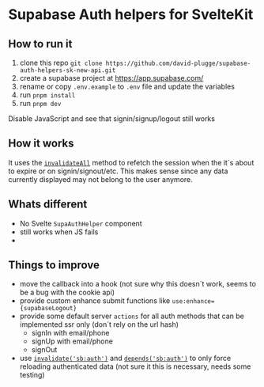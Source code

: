 # Supabase Auth helpers for SvelteKit

## How to run it

1. clone this repo `git clone https://github.com/david-plugge/supabase-auth-helpers-sk-new-api.git`
2. create a supabase project at https://app.supabase.com/
3. rename or copy `.env.example` to `.env` file and update the variables
4. run `pnpm install`
5. run `pnpm dev`

Disable JavaScript and see that signin/signup/logout still works

## How it works

It uses the [`invalidateAll`](https://kit.svelte.dev/docs/modules#$app-navigation-invalidateall) method to refetch the session when the it´s about to expire or on signin/signout/etc.
This makes sense since any data currently displayed may not belong to the user anymore.

## Whats different

- No Svelte `SupaAuthHelper` component
- still works when JS fails
-

## Things to improve

- move the callback into a hook (not sure why this doesn´t work, seems to be a bug with the cookie api)
- provide custom enhance submit functions like `use:enhance={supabaseLogout}`
- provide some default server `actions` for all auth methods that can be implemented ssr only (don´t rely on the url hash)
  - signIn with email/phone
  - signUp with email/phone
  - signOut
- use [`invalidate('sb:auth')`](https://kit.svelte.dev/docs/modules#$app-navigation-invalidate) and [`depends('sb:auth')`](https://kit.svelte.dev/docs/load#input-methods-depends) to only force reloading authenticated data (not sure it this is necessary, needs some testing)
